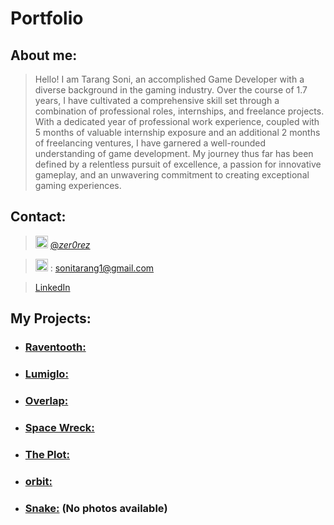 # Portfolio

## About me:
>Hello! I am Tarang Soni, an accomplished Game Developer with a diverse background in the gaming industry. Over the course of 1.7 years, I have cultivated a comprehensive skill set through a combination of professional roles, internships, and freelance projects. With a dedicated year of professional work experience, coupled with 5 months of valuable internship exposure and an additional 2 months of freelancing ventures, I have garnered a well-rounded understanding of game development. My journey thus far has been defined by a relentless pursuit of excellence, a passion for innovative gameplay, and an unwavering commitment to creating exceptional gaming experiences.

## Contact:
> [<img src="https://user-images.githubusercontent.com/83337255/156588541-c3009b1d-cc73-4d0a-8022-68931c183878.png" alt="instagram" width="20"/>](https://www.instagram.com/_zer0rez_/) [@_zer0rez_](https://www.instagram.com/_zer0rez_/)

> <img src="https://user-images.githubusercontent.com/83337255/156589694-8102daf4-f9fe-4ab0-b02a-86617799a44b.png" alt="gmail" width="20"/> :  sonitarang1@gmail.com

> [LinkedIn](https://www.linkedin.com/in/tarang-soni-08215a190/)
  
## My Projects:

* ### [Raventooth:](https://github.com/tarang-soni/tarang-soni/blob/main/Portfolio/Projects/Raventooth.md)
* ### [Lumiglo:](https://github.com/tarang-soni/tarang-soni/blob/main/Portfolio/Projects/Lumiglo.md) 
* ### [Overlap:](https://github.com/tarang-soni/tarang-soni/blob/main/Portfolio/Projects/Overlap.md) 
* ### [Space Wreck:](https://github.com/tarang-soni/tarang-soni/blob/main/Portfolio/Projects/Space_Wreck.md)
* ### [The Plot:](https://github.com/tarang-soni/tarang-soni/blob/main/Portfolio/Projects/The_Plot.md)
* ### [orbit:](https://github.com/tarang-soni/tarang-soni/blob/main/Portfolio/Projects/orbit.md)
* ### [Snake:]([https://github.com/tarang-soni/tarang-soni/blob/main/Portfolio/Projects/orbit.md](https://github.com/tarang-soni/opengl_framework/tree/Snake)https://github.com/tarang-soni/opengl_framework/tree/Snake) (No photos available)
